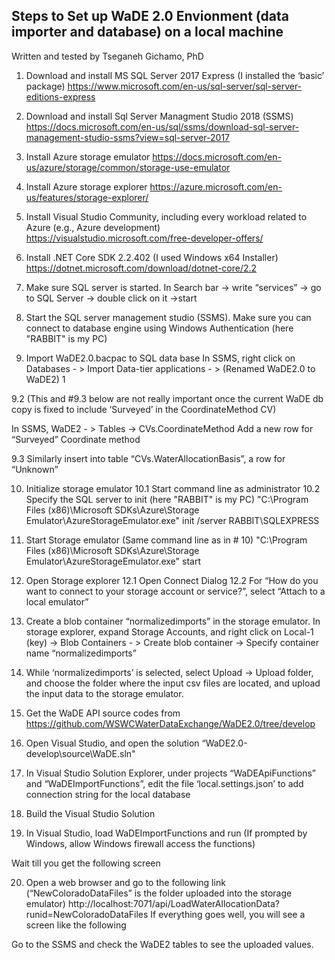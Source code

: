 

## Steps to Set up WaDE 2.0 Envionment (data importer and database) on a local machine 
Written and tested by Tseganeh Gichamo, PhD

1. Download and install MS SQL Server 2017 Express
(I installed the ‘basic’ package)
https://www.microsoft.com/en-us/sql-server/sql-server-editions-express
2. Download and install Sql Server Managment Studio 2018 (SSMS)
https://docs.microsoft.com/en-us/sql/ssms/download-sql-server-management-studio-ssms?view=sql-server-2017
3. Install Azure storage emulator
https://docs.microsoft.com/en-us/azure/storage/common/storage-use-emulator
4. Install Azure storage explorer
https://azure.microsoft.com/en-us/features/storage-explorer/
5. Install Visual Studio Community, including every workload related to Azure (e.g., Azure development)
https://visualstudio.microsoft.com/free-developer-offers/
6.  Install .NET Core SDK 2.2.402 (I used Windows x64 Installer)
https://dotnet.microsoft.com/download/dotnet-core/2.2
7. Make sure SQL server is started. 
In Search bar -> write “services” -> go to SQL Server -> double click on it ->start
  

 

8. Start the SQL server management studio (SSMS). 
Make sure you can connect to database engine using Windows Authentication (here "RABBIT" is my PC)
  
9. Import WaDE2.0.bacpac to SQL data base
	In SSMS, right click on Databases - > Import Data-tier applications - > 
	(Renamed WaDE2.0 to WaDE2)
1

 

9.2 
(This and #9.3 below are not really important once the current WaDE db copy is fixed to include ‘Surveyed’ in the CoordinateMethod CV)

In SSMS, WaDE2 - > Tables -> CVs.CoordinateMethod
Add a new row for “Surveyed” Coordinate method
 

9.3 Similarly insert into table “CVs.WaterAllocationBasis”, a row for “Unknown”
 

10. Initialize storage emulator
10.1 Start command line as administrator 
10.2 Specify the SQL server to init (here "RABBIT" is my PC)
"C:\Program Files (x86)\Microsoft SDKs\Azure\Storage Emulator\AzureStorageEmulator.exe" init /server RABBIT\SQLEXPRESS
 

11. Start Storage emulator (Same command line as in # 10)
"C:\Program Files (x86)\Microsoft SDKs\Azure\Storage Emulator\AzureStorageEmulator.exe" start

12. Open Storage explorer 
12.1 Open Connect Dialog 
12.2 For “How do you want to connect to your storage account or service?”, select “Attach to a local emulator”
 

13. Create a blob container “normalizedimports” in the storage emulator.
In storage explorer, expand Storage Accounts, and right click on Local-1 (key) -> Blob Containers - > Create blob container ->
Specify container name “normalizedimports”
 
 
14. While ‘normalizedimports’ is selected, select Upload -> Upload folder, and choose the folder where the input csv files are located, and upload the input data to the storage emulator.
 



15. Get the WaDE API source codes from https://github.com/WSWCWaterDataExchange/WaDE2.0/tree/develop 

16. Open Visual Studio, and open the solution “WaDE2.0-develop\source\WaDE.sln"

17. In Visual Studio Solution Explorer, under projects “WaDEApiFunctions” and “WaDEImportFunctions”, edit the file ‘local.settings.json’ to add connection string for the local database  
 
 

18. Build the Visual Studio Solution 
 

19. In Visual Studio, load WaDEImportFunctions and run
(If prompted by Windows, allow Windows firewall access the functions)
 
Wait till you get the following screen
 

20. Open a web browser and go to the following link (“NewColoradoDataFiles” is the folder uploaded into the storage emulator)
http://localhost:7071/api/LoadWaterAllocationData?runid=NewColoradoDataFiles
If everything goes well, you will see a screen like the following
 

Go to the SSMS and check the WaDE2 tables to see the uploaded values.
